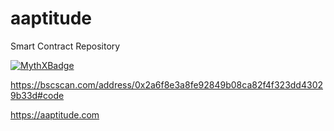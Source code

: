 # aaptitude
Smart Contract Repository

[![MythXBadge](https://badgen.net/https/api.mythx.io/v1/projects/b6c8ca8b-8265-47a3-b3bb-ea90d4848e03/badge/data?cache=300&icon=https://raw.githubusercontent.com/ConsenSys/mythx-github-badge/main/logo_white.svg)](https://docs.mythx.io/dashboard/github-badges)

https://bscscan.com/address/0x2a6f8e3a8fe92849b08ca82f4f323dd43029b33d#code

https://aaptitude.com
